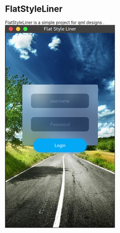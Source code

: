 # FlatStyleLiner
FlatStyleLiner is a simple project for qml designs .
![Screenshot](https://github.com/FONQRI/FlatStyleLiner/blob/master/showcases/1_login.png "Screenshot of qml login blur")
